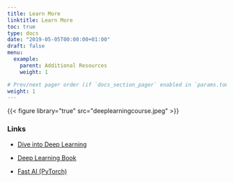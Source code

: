 ```yaml
---
title: Learn More
linktitle: Learn More
toc: true
type: docs
date: "2019-05-05T00:00:00+01:00"
draft: false
menu:
  example:
    parent: Additional Resources
    weight: 1

# Prev/next pager order (if `docs_section_pager` enabled in `params.toml`)
weight: 1
---
```


{{< figure library="true" src="deeplearningcourse.jpeg" >}}

### Links

* [Dive into Deep Learning](https://d2l.ai)

* [Deep Learning Book](https://www.deeplearningbook.org)

* [Fast AI (PyTorch)](https://www.fast.ai)
